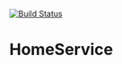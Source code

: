 [![Build Status](https://travis-ci.org/AliAlievALive/houseService.svg?branch=master)](https://travis-ci.org/AliAlievALive/houseService)
# HomeService 